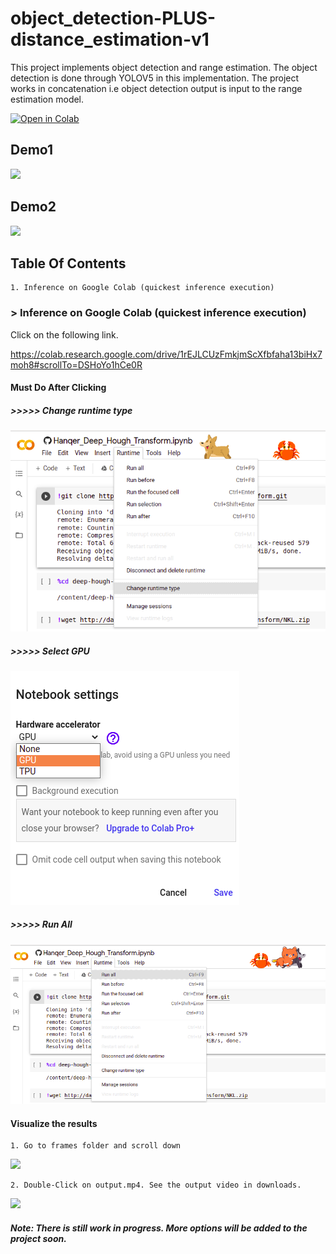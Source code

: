 # object_detection-PLUS-distance_estimation-v1
This project implements object detection and range estimation. The object detection is done through YOLOV5 in this implementation. The project works in concatenation i.e object detection output is input to the range estimation model.

[![Open in Colab](https://colab.research.google.com/assets/colab-badge.svg)](https://colab.research.google.com/drive/1rEJLCUzFmkjmScXfbfaha13biHx7moh8#scrollTo=DSHoYo1hCe0R)

## Demo1

![](https://github.com/HassanBinHaroon/object_detection-PLUS-distance_estimation-v1/blob/main/images/cars1.gif)

## Demo2

![](https://github.com/HassanBinHaroon/object_detection-PLUS-distance_estimation-v1/blob/main/images/cars2.gif)
## Table Of Contents

    1. Inference on Google Colab (quickest inference execution)
### > Inference on Google Colab (quickest inference execution)

Click on the following link.

https://colab.research.google.com/drive/1rEJLCUzFmkjmScXfbfaha13biHx7moh8#scrollTo=DSHoYo1hCe0R

#### Must Do After Clicking 

##### >>>>> Change runtime type

![](https://github.com/HassanBinHaroon/deep-hough-transform/blob/main/Images/im1.png)

##### >>>>> Select GPU

![](https://github.com/HassanBinHaroon/deep-hough-transform/blob/main/Images/im2.png)

##### >>>>> Run All

![](https://github.com/HassanBinHaroon/deep-hough-transform/blob/main/Images/im3.png)

#### Visualize the results

    1. Go to frames folder and scroll down

![](https://github.com/HassanBinHaroon/object_detection-PLUS-distance_estimation-v1/blob/main/images/Untitled.png)

    2. Double-Click on output.mp4. See the output video in downloads.

![](https://github.com/HassanBinHaroon/object_detection-PLUS-distance_estimation-v1/blob/main/images/Untitled1.png)    

##### Note: There is still work in progress. More options will be added to the project soon.
